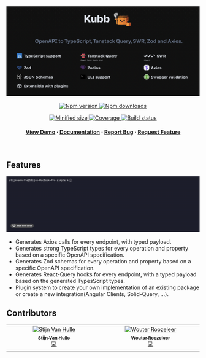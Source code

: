 <div align="center">


  <img src="assets/banner.png" alt="logo"  height="auto" />

  <!-- <h1>Kubb</h1>

  <p>
   OpenAPI to TypeScript, React-Query, Zod and Axios. 
  </p> -->


<!-- Badges -->
<p>
 <a href="https://www.npmjs.com/package/@kubb/core" target="_blank">
  <img alt="Npm version" src="https://img.shields.io/npm/v/@kubb/core?style=for-the-badge"/>
</a>

<a href="https://www.npmjs.com/package/@kubb/core" target="_blank">
  <img alt="Npm downloads" src="https://img.shields.io/npm/dm/@kubb/core?style=for-the-badge"/>
</a>
</p>
  
<p> 
<a href="https://www.npmjs.com/package/@kubb/core" target="_blank">
  <img alt="Minified size" src="https://img.shields.io/bundlephobia/min/@kubb/core?style=for-the-badge"/>
</a>
  
<a href="https://www.npmjs.com/package/@kubb/core" target="_blank">
  <img alt="Coverage" src="https://img.shields.io/codecov/c/github/kubb-project/kubb?style=for-the-badge"/>
</a>
  
<a href="https://www.npmjs.com/package/@kubb/core" target="_blank">
  <img alt="Build status" src="https://img.shields.io/github/actions/workflow/status/kubb-project/kubb/ci.yaml?style=for-the-badge"/>
</a>
  
  
<!-- ALL-CONTRIBUTORS-BADGE:START - Do not remove or modify this section -->
<!-- ALL-CONTRIBUTORS-BADGE:END -->
</p>
   
<h4>
    <a href="https://codesandbox.io/s/github/kubb-project/kubb/tree/main/examples/simple" target="_blank">View Demo</a>
  <span> · </span>
    <a href="https://kubb.dev/" target="_blank">Documentation</a>
  <span> · </span>
    <a href="https://github.com/kubb-project/kubb/issues/" target="_blank">Report Bug</a>
  <span> · </span>
    <a href="https://github.com/kubb-project/kubb/issues/" target="_blank">Request Feature</a>
  </h4>
</div>

<br />

## Features

<img src="assets/kubb-generate.gif" alt="generate gif"  height="auto" />

* Generates Axios calls for every endpoint, with typed payload.
* Generates strong TypeScript types for every operation and property based on a specific OpenAPI specification.
* Generates Zod schemas for every operation and property based on a specific OpenAPI specification.
* Generates React-Query hooks for every endpoint, with a typed payload based on the generated TypesScript types.
* Plugin system to create your own implementation of an existing package or create a new integration(Angular Clients, Solid-Query, ...). 

<!-- About the Project 
## :star2: About the Project

<div align="center"> 
  <img src="assets/screenshot.jpg" alt="screenshot" />
</div>
-->

## Contributors

<!-- ALL-CONTRIBUTORS-LIST:START - Do not remove or modify this section -->
<!-- prettier-ignore-start -->
<!-- markdownlint-disable -->
<table>
  <tbody>
    <tr>
    <td align="center" valign="top" width="14.28%"><a href="http://www.stijnvanhulle.be"><img src="https://avatars.githubusercontent.com/u/5904681?v=4?s=100" width="100px;" alt="Stijn Van Hulle"/><br /><sub><b>Stijn Van Hulle</b></sub></a><br /><a href="https://github.com/kubb-project/kubb/commits?author=stijnvanhulle" title="Code">💻</a></td>
      <td align="center" valign="top" width="14.28%"><a href="https://fosstodon.org/@xphentom"><img src="https://avatars.githubusercontent.com/u/5096867?v=4?s=100" width="100px;" alt="Wouter Roozeleer"/><br /><sub><b>Wouter Roozeleer</b></sub></a><br /><a href="https://github.com/kubb-project/kubb/commits?author=xPhentom" title="Code">💻</a></td>
    </tr>
  </tbody>
</table>

<!-- markdownlint-restore -->
<!-- prettier-ignore-end -->

<!-- ALL-CONTRIBUTORS-LIST:END -->
<!-- prettier-ignore-start -->
<!-- markdownlint-disable -->

<!-- markdownlint-restore -->
<!-- prettier-ignore-end -->

<!-- ALL-CONTRIBUTORS-LIST:END -->

